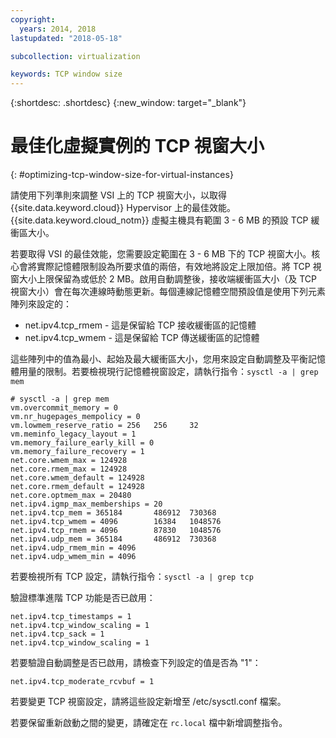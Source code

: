 ```yaml
---
copyright:
  years: 2014, 2018
lastupdated: "2018-05-18"

subcollection: virtualization

keywords: TCP window size
---
```

{:shortdesc: .shortdesc}
{:new_window: target="_blank"}

# 最佳化虛擬實例的 TCP 視窗大小
{: #optimizing-tcp-window-size-for-virtual-instances}

請使用下列準則來調整 VSI 上的 TCP 視窗大小，以取得 {{site.data.keyword.cloud}} Hypervisor 上的最佳效能。{{site.data.keyword.cloud_notm}} 虛擬主機具有範圍 3 - 6 MB 的預設 TCP 緩衝區大小。

若要取得 VSI 的最佳效能，您需要設定範圍在 3 - 6 MB 下的 TCP 視窗大小。核心會將實際記憶體限制設為所要求值的兩倍，有效地將設定上限加倍。將 TCP 視窗大小上限保留為或低於 2 MB。啟用自動調整後，接收端緩衝區大小（及 TCP 視窗大小）會在每次連線時動態更新。每個連線記憶體空間預設值是使用下列元素陣列來設定的：

* net.ipv4.tcp_rmem - 這是保留給 TCP 接收緩衝區的記憶體
* net.ipv4.tcp_wmem - 這是保留給 TCP 傳送緩衝區的記憶體

這些陣列中的值為最小、起始及最大緩衝區大小，您用來設定自動調整及平衡記憶體用量的限制。若要檢視現行記憶體視窗設定，請執行指令：`sysctl -a | grep mem`

    # sysctl -a | grep mem
    vm.overcommit_memory = 0
    vm.nr_hugepages_mempolicy = 0
    vm.lowmem_reserve_ratio = 256   256     32
    vm.meminfo_legacy_layout = 1
    vm.memory_failure_early_kill = 0
    vm.memory_failure_recovery = 1
    net.core.wmem_max = 124928
    net.core.rmem_max = 124928
    net.core.wmem_default = 124928
    net.core.rmem_default = 124928
    net.core.optmem_max = 20480
    net.ipv4.igmp_max_memberships = 20
    net.ipv4.tcp_mem = 365184       486912  730368
    net.ipv4.tcp_wmem = 4096        16384   1048576
    net.ipv4.tcp_rmem = 4096        87830   1048576
    net.ipv4.udp_mem = 365184       486912  730368
    net.ipv4.udp_rmem_min = 4096
    net.ipv4.udp_wmem_min = 4096

若要檢視所有 TCP 設定，請執行指令：`sysctl -a | grep tcp`

驗證標準進階 TCP 功能是否已啟用：

    net.ipv4.tcp_timestamps = 1
    net.ipv4.tcp_window_scaling = 1
    net.ipv4.tcp_sack = 1
    net.ipv4.tcp_window_scaling = 1

若要驗證自動調整是否已啟用，請檢查下列設定的值是否為 "1"：

    net.ipv4.tcp_moderate_rcvbuf = 1

若要變更 TCP 視窗設定，請將這些設定新增至 /etc/sysctl.conf 檔案。

<!--**Note:** The preceding general recommendations are used to tune the TCP window sizes of a VSI in the public cloud. You have many ways to optimize your network for different workloads.-->

若要保留重新啟動之間的變更，請確定在 `rc.local` 檔中新增調整指令。
